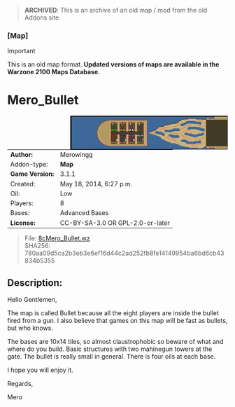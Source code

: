 > **ARCHIVED**: This is an archive of an old map / mod from the old Addons site.

### [Map]

> [!IMPORTANT]
> This is an old map format. **Updated versions of maps are available in the Warzone 2100 Maps Database.**

# Mero_Bullet

<img src="./preview.jpg" align="right" />

| | |
| - | - |
| __Author:__ | Merowingg |
| Addon-type: | __Map__ |
| __Game Version:__ | 3.1.1 |
| Created: | May 18, 2014, 6:27 p.m. |
| Oil: | Low |
| Players: | 8 |
| Bases: | Advanced Bases |
| __License:__ | CC-BY-SA-3.0 OR GPL-2.0-or-later |

> File: [8cMero_Bullet.wz](https://github.com/Warzone2100/old-addons-site/raw/main/assets/269/8cMero_Bullet.wz)  
> SHA256: 780aa09d5ca2b3eb3e6ef16d44c2ad252fb8fe14149954ba6bd6cb43834b5355

## Description:

Hello Gentlemen,

The map is called Bullet because all the eight players are inside the bullet fired from a gun. I also believe that games on this map will be fast as bullets, but who knows.

The bases are 10x14 tiles, so almost claustrophobic so beware of what and where do you build. Basic structures with two mahinegun towers at the gate. The bullet is really small in general. There is four oils at each base.

I hope you will enjoy it.

Regards,

Mero

